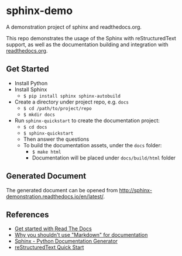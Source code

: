 # sphinx-demo
A demonstration project of sphinx and readthedocs.org.

This repo demonstrates the usage of the Sphinx with reStructuredText support, as well as the documentation building and integration with [readthedocs.org](https://readthedocs.org).

## Get Started
- Install Python
- Install Sphinx
	- `$ pip install sphinx sphinx-autobuild`
- Create a directory under project repo, e.g. `docs`
	- `$ cd /path/to/project/repo`
	- `$ mkdir docs`
- Run `sphinx-quickstart` to create the documentation project:
	- `$ cd docs`
	- `$ sphinx-quickstart`
	- Then answer the questions
	- To build the documentation assets, under the `docs` folder:
		- `$ make html`
		- Documentation will be placed under `docs/build/html` folder
		
## Generated Document
The generated document can be opened from http://sphinx-demonstration.readthedocs.io/en/latest/.

## References
- [Get started with Read The Docs](https://docs.readthedocs.io/en/latest/getting_started.html)
- [Why you shouldn't use "Markdown" for documentation](http://ericholscher.com/blog/2016/mar/15/dont-use-markdown-for-technical-docs)
- [Sphinx - Python Documentation Generator](http://www.sphinx-doc.org/en/stable)
- [reStructuredText Quick Start](http://docutils.sourceforge.net/docs/user/rst/quickstart.html)
